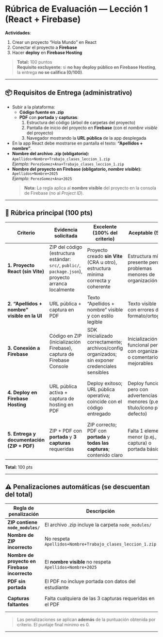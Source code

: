 # Rúbrica de Evaluación — Lección 1 (React + Firebase)
**Actividades**:  
1) Crear un proyecto “Hola Mundo” en React   
2) Conectar el proyecto a **Firebase**  
3) Hacer **deploy** en **Firebase Hosting**

> **Total:** 100 puntos  
> **Requisito excluyente:** si **no hay deploy público en Firebase Hosting**, la entrega **no se califica (0/100)**.

---

## 📦 Requisitos de Entrega (administrativo)
- Subir a la plataforma:
  - **Código fuente en .zip**
  - **PDF** con **portada** y **capturas**:
    1) Estructura del código (árbol de carpetas del proyecto)  
    2) Pantalla de inicio del proyecto en **Firebase** (con el *nombre visible* del proyecto)  
    3) Navegador mostrando la **URL pública** de la app desplegada
- En la app React debe mostrarse en pantalla el texto: **“Apellidos + nombre”**.
- **Nombre del archivo .zip (obligatorio):** `Apellidos+Nombre+Trabajo_clases_leccion_1.zip`  
  _Ejemplo:_ `PerezGomez+Ana+Trabajo_clases_leccion_1.zip`
- **Nombre del proyecto en Firebase (obligatorio, *nombre visible*):** `Apellidos+Nombre+2025`  
  _Ejemplo:_ `PerezGomez+Ana+2025`  
  > **Nota:** La regla aplica al **nombre visible** del proyecto en la consola de Firebase (no al *Project ID*).

---

## 🧪 Rúbrica principal (100 pts)

| Criterio | Evidencia solicitada | Excelente (100% del criterio) | Aceptable (50%) | Insuficiente (0%) | Puntos |
|---|---|---|---|---|---:|
| **1. Proyecto React (sin Vite)** | ZIP del código (estructura estándar: `src/`, `public/`, `package.json`), proyecto arranca localmente | Proyecto creado **sin Vite** (CRA u otro), estructura mínima correcta y coherente | Estructura mínima presente pero con problemas menores de organización | **Usa Vite** o no arranca localmente | **15** |
| **2. “Apellidos + nombre” visible en la UI** | URL pública + captura en PDF | Texto “Apellidos + nombre” visible y con estilo legible | Texto visible pero con errores de formato/ortografía | Texto ausente en la UI | **10** |
| **3. Conexión a Firebase** | Código en ZIP (inicialización Firebase), captura de Firebase Console | SDK inicializado correctamente; archivos/config organizados; sin exponer credenciales sensibles | Inicialización funcional pero con organización o comentarios mejorables | No se inicializa Firebase o hay errores de integración | **25** |
| **4. Deploy en Firebase Hosting** | URL pública activa + captura de hosting en PDF | Deploy exitoso; URL pública operativa; coincide con el código entregado | Deploy funcional pero con advertencias menores (p.ej., título/ícono por defecto) | Sin deploy, URL caída o inaccesible al momento de revisión → **0/100** por requisito excluyente | **30** |
| **5. Entrega y documentación (ZIP + PDF)** | ZIP + PDF con **portada** y **3 capturas** requeridas | ZIP correcto; PDF con **portada** y **todas las capturas**; contenido claro | Falta 1 elemento menor (p.ej., 1 captura) o portada básica | Faltan ≥2 elementos (capturas/portada) o PDF no legible | **20** |

**Total:** 100 pts

---

## ⚠️ Penalizaciones automáticas (se descuentan del total)

| Regla de penalización | Descripción | Descuento |
|---|---|---:|
| **ZIP contiene `node_modules/`** | El archivo .zip incluye la carpeta `node_modules/` | **−15 pts** |
| **Nombre de ZIP incorrecto** | No respeta `Apellidos+Nombre+Trabajo_clases_leccion_1.zip` | **−10 pts** |
| **Nombre de proyecto en Firebase incorrecto** | El **nombre visible** no respeta `Apellidos+Nombre+2025` | **−10 pts** |
| **PDF sin portada** | El PDF no incluye portada con datos del estudiante | **−5 pts** |
| **Capturas faltantes** | Falta cualquiera de las 3 capturas requeridas en el PDF | **−5 pts c/u** (hasta **−15**) |


> Las penalizaciones se aplican **además** de la puntuación obtenida por criterio. El puntaje final mínimo es 0.

---
